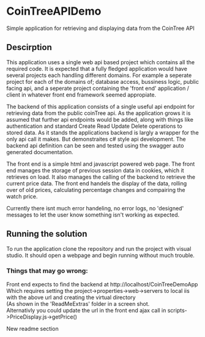 # CoinTreeAPIDemo
Simple application for retrieving and displaying data from the CoinTree API

<h2>Descirption</h2>
<p>
This application uses a single web api based project which contains all the required code.
It is expected that a fully fledged application would have several projects each handling different domains.
For example a seperate project for each of the domains of; database access, bussiness logic, public facing api, 
and a seperate project containing the 'front end' application / client in whatever front end framework seemed appropiate.
</p>
<p>
The backend of this application consists of a single useful api endpoint for retrieving data from the public coinTree api. 
As the application grows it is assumed that further api endpoints would be added, along with things like authentication 
and standard Create Read Update Delete operations to stored data.
As it stands the applications backend is largly a wrapper for the only api call it makes. But demonstraites c# style api development.
The backend api definition can be seen and tested using the swagger auto generated documentation.
</p>
<p>
The front end is a simple html and javascript powered web page. 
The front end manages the storage of previous session data in cookies, which it retrieves on load.
It also manages the calling of the backend to retrieve the current price data.
The front end handels the display of the data, rolling over of old prices, calculating percentage changes and compairing the watch price.
</p>
<p>
Currently there isnt much error handeling, no error logs, no 'designed' messages to let the user know something isn't working as expected.
</p>

<h2>Running the solution</h2>
<p>
To run the application clone the repository and run the project with visual studio. 
It should open a webpage and begin running without much trouble.
</p>

<h3>Things that may go wrong:</h3>
<p>
Front end expects to find the backend at http://localhost/CoinTreeDemoApp <br />
Which requires setting the project->properties->web->servers to local iis with the above url and creating the virtual directory <br />
(As shown in the 'ReadMeExtras' folder in a screen shot. <br />
Alternativly you could update the url in the front end ajax call in scripts->PriceDisplay.js->getPrice() <br />
</p>

<p>
New readme section
</p>

